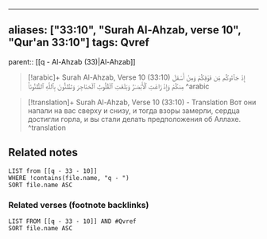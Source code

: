 
---
aliases: ["33:10", "Surah Al-Ahzab, verse 10", "Qur'an 33:10"]
tags: Qvref
---

parent:: [[q - Al-Ahzab (33)|Al-Ahzab]]

> [!arabic]+ Surah Al-Ahzab, Verse 10 (33:10)
> <span class="quran-arabic">إِذْ جَآءُوكُم مِّن فَوْقِكُمْ وَمِنْ أَسْفَلَ مِنكُمْ وَإِذْ زَاغَتِ ٱلْأَبْصَـٰرُ وَبَلَغَتِ ٱلْقُلُوبُ ٱلْحَنَاجِرَ وَتَظُنُّونَ بِٱللَّهِ ٱلظُّنُونَا۠</span>
^arabic

> [!translation]+ Surah Al-Ahzab, Verse 10 (33:10) - Translation
> Вот они напали на вас сверху и снизу, и тогда взоры замерли, сердца достигли горла, и вы стали делать предположения об Аллахе.
^translation



## Related notes
```dataview
LIST from [[q - 33 - 10]]
WHERE !contains(file.name, "q - ")
SORT file.name ASC
```

### Related verses (footnote backlinks)
```dataview
LIST FROM [[q - 33 - 10]] AND #Qvref
SORT file.name ASC
```

